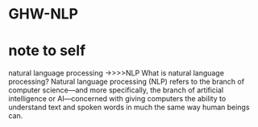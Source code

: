 # GHW-NLP

# note to self

natural language processing  ->>>>NLP
What is natural language processing? Natural language processing (NLP) refers to the branch of computer science—and more specifically, the branch of artificial intelligence or AI—concerned with giving computers the ability to understand text and spoken words in much the same way human beings can.
